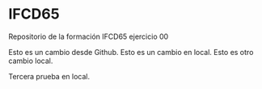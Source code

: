 # IFCD65
Repositorio de la formación IFCD65 ejercicio 00

Esto es un cambio desde Github.
Esto es un cambio en local.
Esto es otro cambio local.

Tercera prueba en local.


